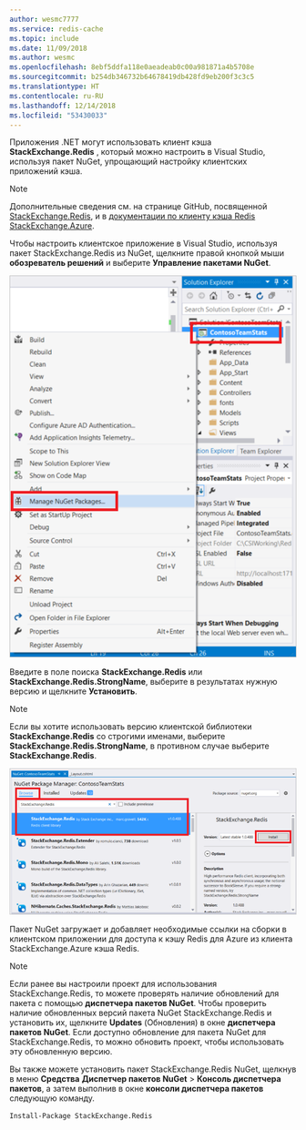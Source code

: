 ```yaml
---
author: wesmc7777
ms.service: redis-cache
ms.topic: include
ms.date: 11/09/2018
ms.author: wesmc
ms.openlocfilehash: 8ebf5ddfa118e0aeadeab0c00a981871a4b5708e
ms.sourcegitcommit: b254db346732b64678419db428fd9eb200f3c3c5
ms.translationtype: HT
ms.contentlocale: ru-RU
ms.lasthandoff: 12/14/2018
ms.locfileid: "53430033"
---
```

Приложения .NET могут использовать клиент кэша **StackExchange.Redis** , который можно настроить в Visual Studio, используя пакет NuGet, упрощающий настройку клиентских приложений кэша. 

> [!NOTE]
> Дополнительные сведения см. на странице GitHub, посвященной [StackExchange.Redis](http://github.com/StackExchange/StackExchange.Redis), и в [документации по клиенту кэша Redis StackExchange.Azure](http://github.com/StackExchange/StackExchange.Redis#documentation).
>
>

Чтобы настроить клиентское приложение в Visual Studio, используя пакет StackExchange.Redis из NuGet, щелкните правой кнопкой мыши **обозреватель решений** и выберите **Управление пакетами NuGet**. 

![Управление пакетами NuGet](media/redis-cache-configure-stackexchange-redis-nuget/redis-cache-manage-nuget-menu.png)

Введите в поле поиска **StackExchange.Redis** или **StackExchange.Redis.StrongName**, выберите в результатах нужную версию и щелкните **Установить**.

> [!NOTE]
> Если вы хотите использовать версию клиентской библиотеки **StackExchange.Redis** со строгими именами, выберите **StackExchange.Redis.StrongName**, в противном случае выберите **StackExchange.Redis**.
>
>

![Пакет NuGet StackExchange.Redis](media/redis-cache-configure-stackexchange-redis-nuget/redis-cache-stackexchange-redis.png)

Пакет NuGet загружает и добавляет необходимые ссылки на сборки в клиентском приложении для доступа к кэшу Redis для Azure из клиента StackExchange.Azure кэша Redis.

> [!NOTE]
> Если ранее вы настроили проект для использования StackExchange.Redis, то можете проверять наличие обновлений для пакета с помощью **диспетчера пакетов NuGet**. Чтобы проверить наличие обновленных версий пакета NuGet StackExchange.Redis и установить их, щелкните **Updates** (Обновления) в окне **диспетчера пакетов NuGet**. Если доступно обновление для пакета NuGet для StackExchange.Redis, то можно обновить проект, чтобы использовать эту обновленную версию.
>
>

Вы также можете установить пакет StackExchange.Redis NuGet, щелкнув в меню **Средства** **Диспетчер пакетов NuGet** > **Консоль диспетчера пакетов**, а затем выполнив в окне **консоли диспетчера пакетов** следующую команду.

```
Install-Package StackExchange.Redis
```
